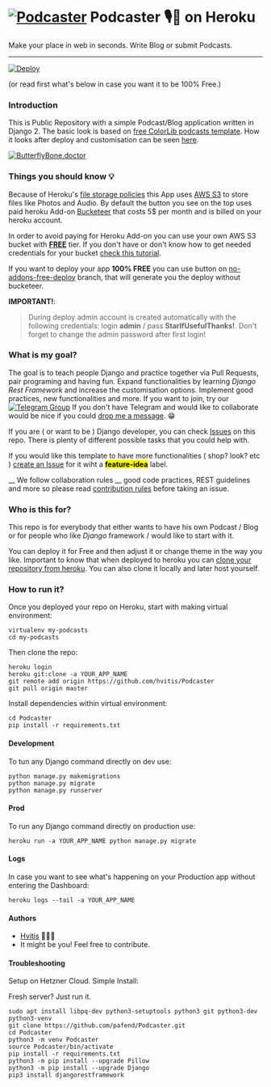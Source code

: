 # [![Podcaster](./PodcasterLogo25.png)](https://hvitis.com/free-podcasts-blog-template-based-on-django) Podcaster 🎙️📝 on Heroku
Make your place in web in seconds. Write Blog or submit Podcasts. 
___
[![Deploy](https://www.herokucdn.com/deploy/button.png)](https://heroku.com/deploy)

(or read first what's below in case you want it to be 100% Free.)

### Introduction

This is Public Repository with a simple Podcast/Blog application written in Django 2. The basic look is based on [free ColorLib podcasts template][0]. How it looks after deploy and customisation can be seen [here][1].

[![ButterflyBone.doctor](https://i.ibb.co/x6XwqKj/Screenshot-2020-04-10-at-20-31-16.png
)](http://www.butterflybone.doctor/en-us/home)



### Things you should know 💡

Because of Heroku's [file storage policies][2] this App uses [AWS S3][3] to store files like Photos and Audio. By default the button you see on the top uses paid heroku Add-on [Bucketeer][4] that costs 5$ per month and is billed on your heroku account.

In order to avoid paying for Heroku Add-on you can use your own AWS S3 bucket with [__FREE__][5] tier. If you don't have or don't know how to get needed credentials for your bucket [check this tutorial][6].

If you want to deploy your app __100% FREE__ you can use button on [no-addons-free-deploy][7] branch, that will generate you the deploy without bucketeer.

__IMPORTANT!__:
> During deploy admin account is created automatically with the following credentials: login __admin__ / pass __StarIfUsefulThanks!__. Don't forget to change the admin password after first login!

[0]: https://colorlib.com/wp/template/mypodcast/
[1]: https://butterflybone.doctor
[2]: https://help.heroku.com/K1PPS2WM/why-are-my-file-uploads-missing-deleted
[3]: https://aws.amazon.com/s3/pricing/
[4]: https://elements.heroku.com/addons/bucketeer
[5]: https://aws.amazon.com/free/?nc1=h_ls&all-free-tier.sort-by=item.additionalFields.SortRank&all-free-tier.sort-order=asc
[6]: https://simpleisbetterthancomplex.com/tutorial/2017/08/01/how-to-setup-amazon-s3-in-a-django-project.html
[7]: https://github.com/hvitis/Podcaster/tree/no-addons-free-deploy

### What is my goal?

The goal is to teach people Django and practice together via Pull Requests, pair programing and having fun. Expand functionalities by learning _Django Rest Framework_ and increase the customisation options. Implement good practices, new functionalities and more. 
If you want to join, try our [![Telegram Group](https://patrolavia.github.io/telegram-badge/chat.png)](https://patrolavia.github.io/telegram-badge/chat.png) If you don't have Telegram and would like to collaborate would be nice if you could [drop me a message][12]. 😁

If you are ( or want to be ) Django developer, you can check [Issues][8] on this repo. There is plenty of different possible tasks that you could help with. 

If you would like this template to have more functionalities ( shop? look? etc ) [create an Issue][9] for it wiht a <mark>__feature-idea__</mark> label. 

__ We follow collaboration rules __ good code practices, REST guidelines and more so please read [contribution rules][33] before taking an issue.

[8]: https://github.com/hvitis/Podcaster/issues
[9]: https://github.com/hvitis/Podcaster/issues/new
[12]: https://hvitis.com/contact
[33]: https://github.com/PodcasterDJ/Podcaster/edit/master/CONTRIBUTE.md
### Who is this for?

This repo is for everybody that either wants to have his own Podcast / Blog or for people who like _Django_ framework / would like to start with it.

You can deploy it for Free and then adjust it or change theme in the way you like. Important to know that when deployed to heroku you can [clone your repository from heroku][10]. You can also clone it locally and later host yourself.

[10]: https://stackoverflow.com/questions/13804885/heroku-gitclone-creates-empty-repository

### How to run it?

Once you deployed your repo on Heroku, start with making virtual environment:
```
virtualenv my-podcasts
cd my-podcasts
```

Then clone the repo:
```
heroku login
heroku git:clone -a YOUR_APP_NAME
git remote add origin https://github.com/hvitis/Podcaster
git pull origin master
```


Install dependencies within virtual environment:
```
cd Podcaster
pip install -r requirements.txt
```


#### Development

To tun any Django command directly on dev use:
```
python manage.py makemigrations
python manage.py migrate
python manage.py runserver
```

#### Prod

To run any Django command directly on production use:
```
heroku run -a YOUR_APP_NAME python manage.py migrate
```

#### Logs

In case you want to see what's happening on your Production app without entering the Dashboard:
```
heroku logs --tail -a YOUR_APP_NAME
```

#### Authors

- [Hvitis][11] 👨🏼‍💻
- It might be you! Feel free to contribute.

[11]: https://hvitis.com


#### Troubleshooting

Setup on Hetzner Cloud. Simple Install:



Fresh server? Just run it.
```
sudo apt install libpq-dev python3-setuptools python3 git python3-dev python3-venv
git clone https://github.com/pafend/Podcaster.git
cd Podcaster
python3 -m venv Podcaster
source Podcaster/bin/activate
pip install -r requirements.txt
python3 -m pip install --upgrade Pillow
python3 -m pip install --upgrade Django
pip3 install djangorestframework
```
